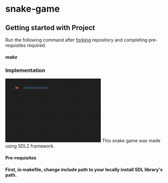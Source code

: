 <h1>snake-game</h1>
<h2>Getting started with Project</h2>
Run the following command after <a href='https://docs.github.com/en/get-started/quickstart/fork-a-repo'>forking</a> repository and completing pre-requisites required:
<h5> make</h5>
<h3>Implementation</h3>
<img width = "300" height="200" src="images/snake.jpeg" />
This snake game was made using SDL2 framework.
<h4>Pre-requisites<h4>
First, in makefile, change include path to your locally install SDL library's path.